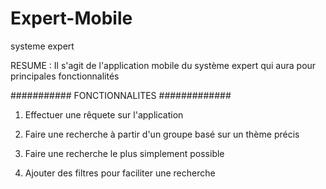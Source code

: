 # Expert-Mobile
systeme expert 

RESUME : Il s'agit de l'application mobile du système expert qui aura pour principales fonctionnalités

###########      FONCTIONNALITES    #############

1) Effectuer une rêquete sur l'application

2) Faire une recherche à partir d'un groupe basé sur un thème précis

3) Faire une recherche le plus simplement possible

4) Ajouter des filtres pour faciliter une recherche